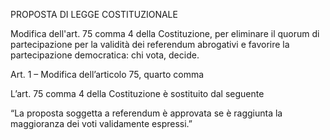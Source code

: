 PROPOSTA DI LEGGE COSTITUZIONALE

Modifica dell'art. 75 comma 4 della Costituzione,  per eliminare il quorum di partecipazione per la validità dei referendum abrogativi e favorire la partecipazione democratica: chi vota, decide.

Art. 1 – Modifica dell’articolo 75, quarto comma

L’art. 75 comma 4 della Costituzione è sostituito dal seguente

“La proposta soggetta a referendum è approvata se è raggiunta la maggioranza dei voti validamente espressi.”


